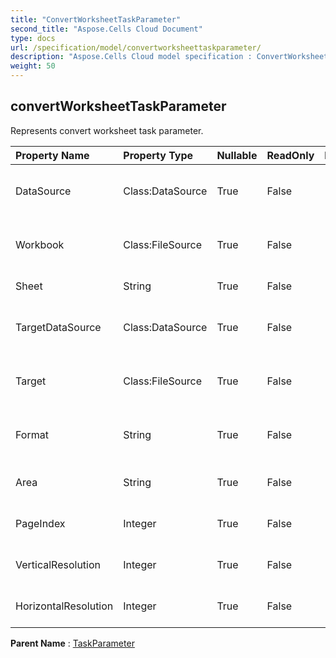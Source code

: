 ```yaml
---
title: "ConvertWorksheetTaskParameter"
second_title: "Aspose.Cells Cloud Document"
type: docs
url: /specification/model/convertworksheettaskparameter/
description: "Aspose.Cells Cloud model specification : ConvertWorksheetTaskParameter. Effortlessly handle Excel and other spreadsheet documents with features like opening, generating, editing, splitting, merging, comparing, and converting."
weight: 50
---
```


## **convertWorksheetTaskParameter**

Represents convert worksheet task parameter. 

| Property Name | Property Type | Nullable |  ReadOnly | DefaultValue | Description | 
| :- | :- | :- |:- |  :- | :- |
| DataSource | Class:DataSource | True |  False |  | Represents data source of task object. |  
| Workbook | Class:FileSource | True |  False |  | Represents data source of task object. |  
| Sheet | String | True |  False |  | Represents worksheet. |  
| TargetDataSource | Class:DataSource | True |  False |  | Represents destination data source. |  
| Target | Class:FileSource | True |  False |  | Represents destination data source. |  
| Format | String | True |  False |  | Represents destination data format. |  
| Area | String | True |  False |  | Represents converted data area. |  
| PageIndex | Integer | True |  False |  | Represents converted page index. |  
| VerticalResolution | Integer | True |  False |  | Represents vertical resolution. |  
| HorizontalResolution | Integer | True |  False |  | Represents horizontal resolution. |  

**Parent Name** : [TaskParameter](taskparameter)

